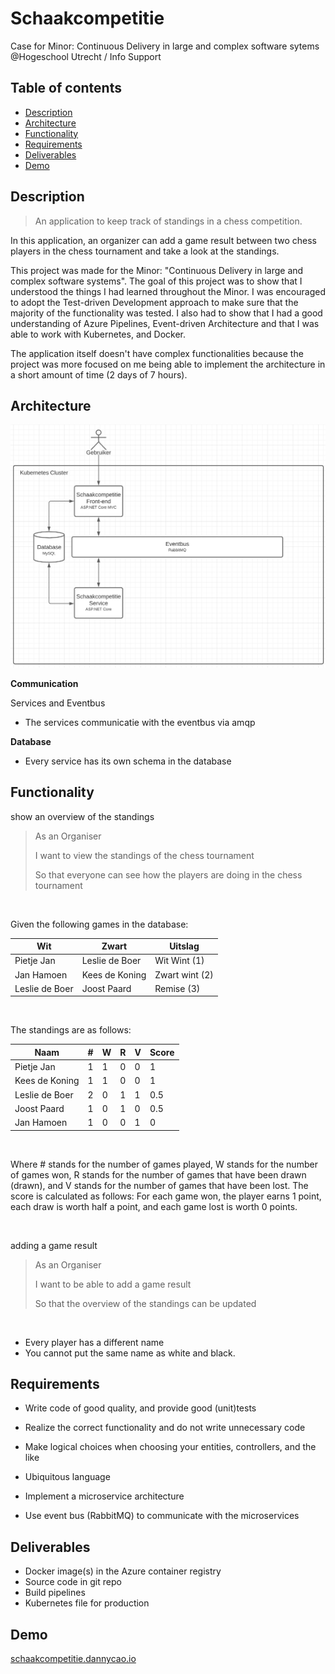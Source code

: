 # Schaakcompetitie 

Case for Minor: Continuous Delivery in large and complex software sytems @Hogeschool Utrecht / Info Support

## Table of contents
* [Description](#description)
* [Architecture](#architecture)
* [Functionality](#functionality)
* [Requirements](#requirements)
* [Deliverables](#deliverables)
* [Demo](#demo)

## Description

> An application to keep track of standings in a chess competition. 

In this application, an organizer can add a game result between two chess players in the chess tournament and take a look at the standings.


This project was made for the Minor: "Continuous Delivery in large and complex software systems". The goal of this project was to show that I understood the things I had learned throughout the Minor. I was encouraged to adopt the Test-driven Development approach to make sure that the majority of the functionality was tested. I also had to show that I had a good understanding of Azure Pipelines, Event-driven Architecture and that I was able to work with Kubernetes, and Docker.

The application itself doesn't have complex functionalities because the project was more focused on me being able to implement the architecture in a short amount of time (2 days of 7 hours).


## Architecture

![Architecture](/_images/Architecture.png)

**Communication**

Services and Eventbus

- The services communicatie with the eventbus via amqp

**Database**

- Every service has its own schema in the database

## Functionality

show an overview of the standings
> As an Organiser
>
> I want to view the standings of the chess tournament
>
> So that everyone can see how the players are doing in the chess tournament

<br>

Given the following games in the database:

| Wit            | Zwart          | Uitslag        |
|----------------|----------------|----------------|
| Pietje Jan     | Leslie de Boer | Wit Wint (1)   |
| Jan Hamoen     | Kees de Koning | Zwart wint (2) |
| Leslie de Boer | Joost Paard    | Remise (3)     |

<br>

The standings are as follows:

| Naam           | # | W | R | V | Score |
|----------------|---|---|---|---|-------|
| Pietje Jan     | 1 | 1 | 0 | 0 | 1     |
| Kees de Koning | 1 | 1 | 0 | 0 | 1     |
| Leslie de Boer | 2 | 0 | 1 | 1 | 0.5   |
| Joost Paard    | 1 | 0 | 1 | 0 | 0.5   |
| Jan Hamoen     | 1 | 0 | 0 | 1 | 0     |

<br>

Where # stands for the number of games played, W stands for the number of games won, R stands for the number of games that have been drawn (drawn), 
and V stands for the number of games that have been lost.
The score is calculated as follows: For each game won, the player earns 1 point, each draw is worth half a point, and each game lost is worth 0 points.

<br>

adding a game result
> As an Organiser 
>
> I want to be able to add a game result
>
> So that the overview of the standings can be updated 

<br>

- Every player has a different name
- You cannot put the same name as white and black.

## Requirements

- Write code of good quality, and provide good (unit)tests
- Realize the correct functionality and do not write unnecessary code
- Make logical choices when choosing your entities, controllers, and the like
- Ubiquitous language

- Implement a microservice architecture
- Use event bus (RabbitMQ) to communicate with the microservices

## Deliverables

- Docker image(s) in the Azure container registry
- Source code in git repo
- Build pipelines
- Kubernetes file for production

## Demo

[schaakcompetitie.dannycao.io](http://schaakcompetitie.dannycao.io)

